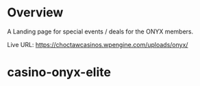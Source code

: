 # Overview

A Landing page for special events / deals for the ONYX members.

Live URL: https://choctawcasinos.wpengine.com/uploads/onyx/
# casino-onyx-elite
